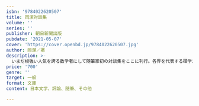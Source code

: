 ```yaml
---
isbn: '9784022620507'
title: 岡潔対談集
volume: ''
series: ''
publisher: 朝日新聞出版
pubdate: '2021-05-07'
cover: 'https://cover.openbd.jp/9784022620507.jpg'
author: 岡潔／著
description: >-
  いまだ根強い人気を誇る数学者にして随筆家初の対談集をここに刊行。各界を代表する碩学たちと語らう歴史・文明・哲学・宗教・美術・俳諧はたまた脳科学まで、岡潔の幅広い思想を吐露した知的な対話４編。巻末に岡潔講演「こころと国語」収録。
price: '700'
genre: ''
target: 一般
format: 文庫
content: 日本文学、評論、随筆、その他

---
```

